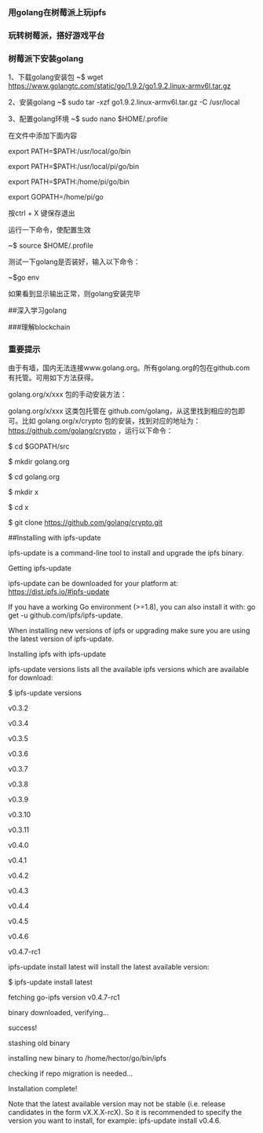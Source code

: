 ### 用golang在树莓派上玩ipfs


### 玩转树莓派，搭好游戏平台

### 树莓派下安装golang

1、下载golang安装包
   ~$ wget https://www.golangtc.com/static/go/1.9.2/go1.9.2.linux-armv6l.tar.gz

2、安装golang
   ~$ sudo tar -xzf go1.9.2.linux-armv6l.tar.gz -C /usr/local

3、配置golang环境
   ~$ sudo nano $HOME/.profile

   在文件中添加下面内容

   export PATH=$PATH:/usr/local/go/bin

   export PATH=$PATH:/usr/local/pi/go/bin

   export PATH=$PATH:/home/pi/go/bin

   export GOPATH=/home/pi/go

   按ctrl + X 键保存退出

   运行一下命令，使配置生效

   ~$ source $HOME/.profile

   测试一下golang是否装好，输入以下命令：
   
   ~$go env
   
   如果看到显示输出正常，则golang安装完毕

##深入学习golang


###理解blockchain

### 重要提示
由于有墙，国内无法连接www.golang.org。所有golang.org的包在github.com有托管。可用如下方法获得。

golang.org/x/xxx 包的手动安装方法：

golang.org/x/xxx 这类包托管在 github.com/golang，从这里找到相应的包即可。比如 golang.org/x/crypto 包的安装，找到对应的地址为： https://github.com/golang/crypto ，运行以下命令：

$ cd $GOPATH/src

$ mkdir golang.org

$ cd golang.org

$ mkdir x

$ cd x

$ git clone https://github.com/golang/crypto.git




##Installing with ipfs-update

ipfs-update is a command-line tool to install and upgrade the ipfs binary.

Getting ipfs-update

ipfs-update can be downloaded for your platform at: https://dist.ipfs.io/#ipfs-update

If you have a working Go environment (>=1.8), you can also install it with: go get -u github.com/ipfs/ipfs-update.

When installing new versions of ipfs or upgrading make sure you are using the latest version of ipfs-update.

Installing ipfs with ipfs-update

ipfs-update versions lists all the available ipfs versions which are available for download:

$ ipfs-update versions

v0.3.2

v0.3.4

v0.3.5

v0.3.6

v0.3.7

v0.3.8

v0.3.9

v0.3.10

v0.3.11

v0.4.0

v0.4.1

v0.4.2

v0.4.3

v0.4.4

v0.4.5

v0.4.6

v0.4.7-rc1

ipfs-update install latest will install the latest available version:

$ ipfs-update install latest

fetching go-ipfs version v0.4.7-rc1

binary downloaded, verifying...

success!

stashing old binary

installing new binary to /home/hector/go/bin/ipfs

checking if repo migration is needed...

Installation complete!

Note that the latest available version may not be stable (i.e. release candidates in the form vX.X.X-rcX). So it is recommended to specify the version you want to install, for example: ipfs-update install v0.4.6.


